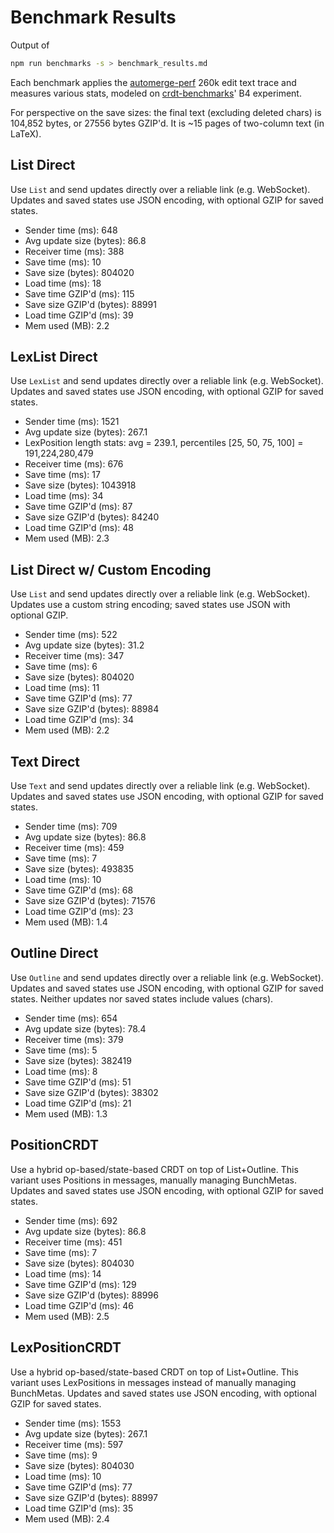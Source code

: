 # Benchmark Results
Output of
```bash
npm run benchmarks -s > benchmark_results.md
```
Each benchmark applies the [automerge-perf](https://github.com/automerge/automerge-perf) 260k edit text trace and measures various stats, modeled on [crdt-benchmarks](https://github.com/dmonad/crdt-benchmarks/)' B4 experiment.

For perspective on the save sizes: the final text (excluding deleted chars) is 104,852 bytes, or 27556 bytes GZIP'd. It is ~15 pages of two-column text (in LaTeX).


## List Direct

Use `List` and send updates directly over a reliable link (e.g. WebSocket).
Updates and saved states use JSON encoding, with optional GZIP for saved states.

- Sender time (ms): 648
- Avg update size (bytes): 86.8
- Receiver time (ms): 388
- Save time (ms): 10
- Save size (bytes): 804020
- Load time (ms): 18
- Save time GZIP'd (ms): 115
- Save size GZIP'd (bytes): 88991
- Load time GZIP'd (ms): 39
- Mem used (MB): 2.2

## LexList Direct

Use `LexList` and send updates directly over a reliable link (e.g. WebSocket).
Updates and saved states use JSON encoding, with optional GZIP for saved states.

- Sender time (ms): 1521
- Avg update size (bytes): 267.1
- LexPosition length stats: avg = 239.1, percentiles [25, 50, 75, 100] = 191,224,280,479
- Receiver time (ms): 676
- Save time (ms): 17
- Save size (bytes): 1043918
- Load time (ms): 34
- Save time GZIP'd (ms): 87
- Save size GZIP'd (bytes): 84240
- Load time GZIP'd (ms): 48
- Mem used (MB): 2.3

## List Direct w/ Custom Encoding

Use `List` and send updates directly over a reliable link (e.g. WebSocket).
Updates use a custom string encoding; saved states use JSON with optional GZIP.

- Sender time (ms): 522
- Avg update size (bytes): 31.2
- Receiver time (ms): 347
- Save time (ms): 6
- Save size (bytes): 804020
- Load time (ms): 11
- Save time GZIP'd (ms): 77
- Save size GZIP'd (bytes): 88984
- Load time GZIP'd (ms): 34
- Mem used (MB): 2.2

## Text Direct

Use `Text` and send updates directly over a reliable link (e.g. WebSocket).
Updates and saved states use JSON encoding, with optional GZIP for saved states.

- Sender time (ms): 709
- Avg update size (bytes): 86.8
- Receiver time (ms): 459
- Save time (ms): 7
- Save size (bytes): 493835
- Load time (ms): 10
- Save time GZIP'd (ms): 68
- Save size GZIP'd (bytes): 71576
- Load time GZIP'd (ms): 23
- Mem used (MB): 1.4

## Outline Direct

Use `Outline` and send updates directly over a reliable link (e.g. WebSocket).
Updates and saved states use JSON encoding, with optional GZIP for saved states.
Neither updates nor saved states include values (chars).

- Sender time (ms): 654
- Avg update size (bytes): 78.4
- Receiver time (ms): 379
- Save time (ms): 5
- Save size (bytes): 382419
- Load time (ms): 8
- Save time GZIP'd (ms): 51
- Save size GZIP'd (bytes): 38302
- Load time GZIP'd (ms): 21
- Mem used (MB): 1.3

## PositionCRDT

Use a hybrid op-based/state-based CRDT on top of List+Outline.
This variant uses Positions in messages, manually managing BunchMetas.
Updates and saved states use JSON encoding, with optional GZIP for saved states.

- Sender time (ms): 692
- Avg update size (bytes): 86.8
- Receiver time (ms): 451
- Save time (ms): 7
- Save size (bytes): 804030
- Load time (ms): 14
- Save time GZIP'd (ms): 129
- Save size GZIP'd (bytes): 88996
- Load time GZIP'd (ms): 46
- Mem used (MB): 2.5

## LexPositionCRDT

Use a hybrid op-based/state-based CRDT on top of List+Outline.
This variant uses LexPositions in messages instead of manually managing BunchMetas.
Updates and saved states use JSON encoding, with optional GZIP for saved states.

- Sender time (ms): 1553
- Avg update size (bytes): 267.1
- Receiver time (ms): 597
- Save time (ms): 9
- Save size (bytes): 804030
- Load time (ms): 10
- Save time GZIP'd (ms): 77
- Save size GZIP'd (bytes): 88997
- Load time GZIP'd (ms): 35
- Mem used (MB): 2.4
